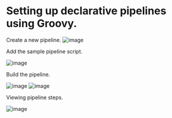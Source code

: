 # Setting up declarative pipelines using Groovy.

Create a new pipeline.
![image](https://user-images.githubusercontent.com/80820244/236096293-9036fe85-3e64-4954-8ca7-e4db64b4b486.png)

Add the sample pipeline script.

![image](https://user-images.githubusercontent.com/80820244/236096575-aa59d7e4-1f3a-47f9-8cb4-257e1e41a46b.png)

Build the pipeline.

![image](https://user-images.githubusercontent.com/80820244/236097223-0bba7257-8f4a-433b-ab27-e6ebdbff5b10.png)
![image](https://user-images.githubusercontent.com/80820244/236097252-b929286b-5f98-4feb-af2d-4a0d80e4d93d.png)


Viewing pipeline steps.

![image](https://user-images.githubusercontent.com/80820244/236097340-0ccdca2c-7e3c-4dfc-9966-447547398d3a.png)
